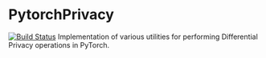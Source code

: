 # PytorchPrivacy
[![Build Status](https://travis-ci.org/MJHutchinson/PytorchPrivacy.svg?branch=master)](https://travis-ci.org/MJHutchinson/PytorchPrivacy)
Implementation of various utilities for performing Differential Privacy operations in PyTorch. 
